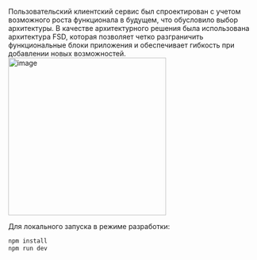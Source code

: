 Пользовательский клиентский сервис был спроектирован с учетом возможного роста функционала в будущем, что обусловило выбор архитектуры. В качестве архитектурного решения была использована архитектура FSD, которая позволяет четко разграничить функциональные блоки приложения и обеспечивает гибкость при добавлении новых возможностей.
<img width="318" alt="image" src="https://github.com/user-attachments/assets/1c5cac72-c62c-41d3-bec9-9c0ca0545419" />


Для локального запуска в режиме разработки:

```sh
npm install
npm run dev
```
